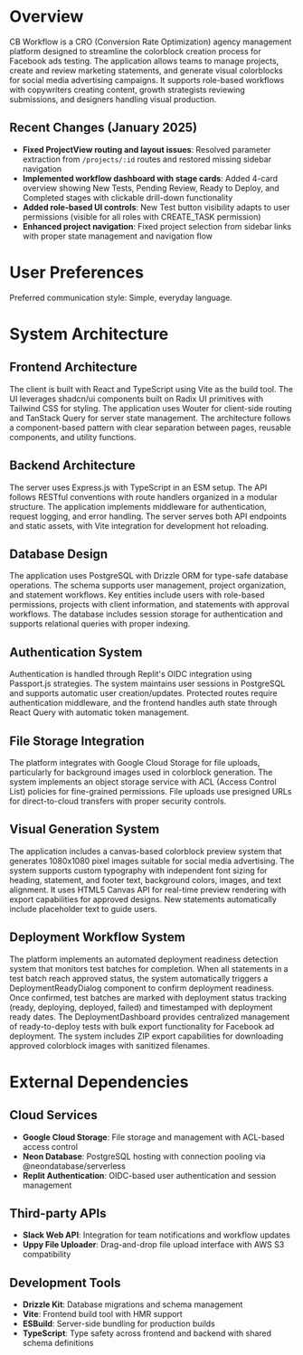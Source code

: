 # Overview

CB Workflow is a CRO (Conversion Rate Optimization) agency management platform designed to streamline the colorblock creation process for Facebook ads testing. The application allows teams to manage projects, create and review marketing statements, and generate visual colorblocks for social media advertising campaigns. It supports role-based workflows with copywriters creating content, growth strategists reviewing submissions, and designers handling visual production.

## Recent Changes (January 2025)
- **Fixed ProjectView routing and layout issues**: Resolved parameter extraction from `/projects/:id` routes and restored missing sidebar navigation
- **Implemented workflow dashboard with stage cards**: Added 4-card overview showing New Tests, Pending Review, Ready to Deploy, and Completed stages with clickable drill-down functionality  
- **Added role-based UI controls**: New Test button visibility adapts to user permissions (visible for all roles with CREATE_TASK permission)
- **Enhanced project navigation**: Fixed project selection from sidebar links with proper state management and navigation flow

# User Preferences

Preferred communication style: Simple, everyday language.

# System Architecture

## Frontend Architecture
The client is built with React and TypeScript using Vite as the build tool. The UI leverages shadcn/ui components built on Radix UI primitives with Tailwind CSS for styling. The application uses Wouter for client-side routing and TanStack Query for server state management. The architecture follows a component-based pattern with clear separation between pages, reusable components, and utility functions.

## Backend Architecture
The server uses Express.js with TypeScript in an ESM setup. The API follows RESTful conventions with route handlers organized in a modular structure. The application implements middleware for authentication, request logging, and error handling. The server serves both API endpoints and static assets, with Vite integration for development hot reloading.

## Database Design
The application uses PostgreSQL with Drizzle ORM for type-safe database operations. The schema supports user management, project organization, and statement workflows. Key entities include users with role-based permissions, projects with client information, and statements with approval workflows. The database includes session storage for authentication and supports relational queries with proper indexing.

## Authentication System
Authentication is handled through Replit's OIDC integration using Passport.js strategies. The system maintains user sessions in PostgreSQL and supports automatic user creation/updates. Protected routes require authentication middleware, and the frontend handles auth state through React Query with automatic token management.

## File Storage Integration
The platform integrates with Google Cloud Storage for file uploads, particularly for background images used in colorblock generation. The system implements an object storage service with ACL (Access Control List) policies for fine-grained permissions. File uploads use presigned URLs for direct-to-cloud transfers with proper security controls.

## Visual Generation System
The application includes a canvas-based colorblock preview system that generates 1080x1080 pixel images suitable for social media advertising. The system supports custom typography with independent font sizing for heading, statement, and footer text, background colors, images, and text alignment. It uses HTML5 Canvas API for real-time preview rendering with export capabilities for approved designs. New statements automatically include placeholder text to guide users.

## Deployment Workflow System
The platform implements an automated deployment readiness detection system that monitors test batches for completion. When all statements in a test batch reach approved status, the system automatically triggers a DeploymentReadyDialog component to confirm deployment readiness. Once confirmed, test batches are marked with deployment status tracking (ready, deploying, deployed, failed) and timestamped with deployment ready dates. The DeploymentDashboard provides centralized management of ready-to-deploy tests with bulk export functionality for Facebook ad deployment. The system includes ZIP export capabilities for downloading approved colorblock images with sanitized filenames.

# External Dependencies

## Cloud Services
- **Google Cloud Storage**: File storage and management with ACL-based access control
- **Neon Database**: PostgreSQL hosting with connection pooling via @neondatabase/serverless
- **Replit Authentication**: OIDC-based user authentication and session management

## Third-party APIs
- **Slack Web API**: Integration for team notifications and workflow updates
- **Uppy File Uploader**: Drag-and-drop file upload interface with AWS S3 compatibility

## Development Tools
- **Drizzle Kit**: Database migrations and schema management
- **Vite**: Frontend build tool with HMR support
- **ESBuild**: Server-side bundling for production builds
- **TypeScript**: Type safety across frontend and backend with shared schema definitions